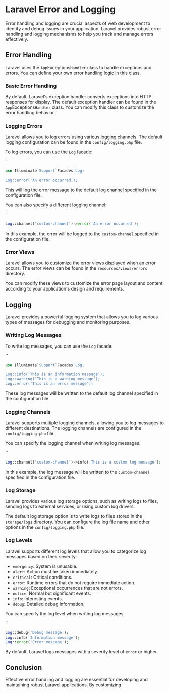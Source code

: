 # Laravel Error and Logging

Error handling and logging are crucial aspects of web development to identify and debug issues in your application. Laravel provides robust error handling and logging mechanisms to help you track and manage errors effectively.

## Error Handling

Laravel uses the `App`Exceptions`Handler` class to handle exceptions and errors. You can define your own error handling logic in this class.

### Basic Error Handling

By default, Laravel's exception handler converts exceptions into HTTP responses for display. The default exception handler can be found in the `App`Exceptions`Handler` class. You can modify this class to customize the error handling behavior.

### Logging Errors

Laravel allows you to log errors using various logging channels. The default logging configuration can be found in the `config/logging.php` file.

To log errors, you can use the `Log` facade:

``
```php
use Illuminate`Support`Facades`Log;

Log::error('An error occurred');
```

This will log the error message to the default log channel specified in the configuration file.

You can also specify a different logging channel:

``
```php
Log::channel('custom-channel')->error('An error occurred');
```

In this example, the error will be logged to the `custom-channel` specified in the configuration file.

### Error Views

Laravel allows you to customize the error views displayed when an error occurs. The error views can be found in the `resources/views/errors` directory.

You can modify these views to customize the error page layout and content according to your application's design and requirements.

## Logging

Laravel provides a powerful logging system that allows you to log various types of messages for debugging and monitoring purposes.

### Writing Log Messages

To write log messages, you can use the `Log` facade:

``
```php
use Illuminate`Support`Facades`Log;

Log::info('This is an information message');
Log::warning('This is a warning message');
Log::error('This is an error message');
```

These log messages will be written to the default log channel specified in the configuration file.

### Logging Channels

Laravel supports multiple logging channels, allowing you to log messages to different destinations. The logging channels are configured in the `config/logging.php` file.

You can specify the logging channel when writing log messages:

``
```php
Log::channel('custom-channel')->info('This is a custom log message');
```

In this example, the log message will be written to the `custom-channel` specified in the configuration file.

### Log Storage

Laravel provides various log storage options, such as writing logs to files, sending logs to external services, or using custom log drivers.

The default log storage option is to write logs to files stored in the `storage/logs` directory. You can configure the log file name and other options in the `config/logging.php` file.

### Log Levels

Laravel supports different log levels that allow you to categorize log messages based on their severity:

- `emergency`: System is unusable.
- `alert`: Action must be taken immediately.
- `critical`: Critical conditions.
- `error`: Runtime errors that do not require immediate action.
- `warning`: Exceptional occurrences that are not errors.
- `notice`: Normal but significant events.
- `info`: Interesting events.
- `debug`: Detailed debug information.

You can specify the log level when writing log messages:

``
```php
Log::debug('Debug message');
Log::info('Information message');
Log::error('Error message');
```

By default, Laravel logs messages with a severity level of `error` or higher.

## Conclusion

Effective error handling and logging are essential for developing and maintaining robust Laravel applications. By customizing
